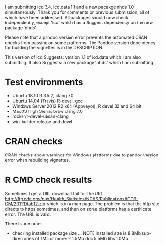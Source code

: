 I am submitting icd 3.4, icd.data 1.1 and a new pacakge nhds 1.0 simultaneously. Thank you for comments on previous submission, all of which have been addressed. All packages should now check independently, except 'icd' which has a Suggest dependency on the new package 'nhds'.

Please note that a pandoc version error prevents the automated CRAN checks from passing on some platforms. The Pandoc version dependency for building the vignettes is in the DESCRIPTION.

This version of icd Suggests: version 1.1 of icd.data which I am also submitting.
It also Suggests: a new package 'nhds' which I am submitting.

# Test environments

  * Ubuntu 18.10 R 3.5.2, clang 7.0
  * Ubuntu 14.04 (Travis) R-devel, gcc
  * Windows Server 2012 R2 x64 (Appveyor), R devel 32 and 64 bit
  * MacOS High Sierra, brew clang 7.0
  * rocker/r-devel-ubsan-clang
  * win-builder release and devel

# CRAN checks
 
CRAN checks show warnings for Windows platforms due to pandoc version error when rebuilding vignettes.

# R CMD check results

Sometimes I get a URL download fail for the URL http://ftp.cdc.gov/pub/Health_Statistics/NCHS/Publications/ICD9-CM/2011/Dtab12.zip which is in a man page. The problem is that the http site directs to https sometimes, and then on some platforms has a certificate error. The URL is valid.

There is one note:

* checking installed package size ... NOTE
    installed size is  8.8Mb
    sub-directories of 1Mb or more:
      R      1.5Mb
      doc    5.5Mb
      libs   1.0Mb
